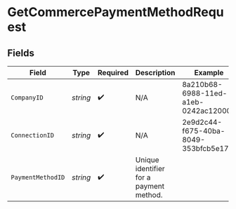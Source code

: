 # GetCommercePaymentMethodRequest


## Fields

| Field                                   | Type                                    | Required                                | Description                             | Example                                 |
| --------------------------------------- | --------------------------------------- | --------------------------------------- | --------------------------------------- | --------------------------------------- |
| `CompanyID`                             | *string*                                | :heavy_check_mark:                      | N/A                                     | 8a210b68-6988-11ed-a1eb-0242ac120002    |
| `ConnectionID`                          | *string*                                | :heavy_check_mark:                      | N/A                                     | 2e9d2c44-f675-40ba-8049-353bfcb5e171    |
| `PaymentMethodID`                       | *string*                                | :heavy_check_mark:                      | Unique identifier for a payment method. |                                         |